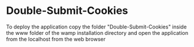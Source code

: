 # Double-Submit-Cookies
To deploy the application copy the folder "Double-Submit-Cookies" inside the www folder of the wamp installation directory and open the application from the localhost from the web browser

